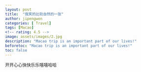 ```yaml
---
layout: post
title:  "我笑的比较自然的一张"
author: jipengwen
categories: [ Travel]
tags: [Macao]
<!-- rating: 4.5 -->
image: assets/images/2.jpg
description: "Macao trip is an important part of our lives!"
beforetoc: "Macao trip is an important part of our lives!"
toc: false
---
```


开开心心快快乐乐嘻嘻哈哈
